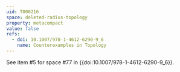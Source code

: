 ```yaml
---
uid: T000216
space: deleted-radius-topology
property: metacompact
value: false
refs:
  - doi: 10.1007/978-1-4612-6290-9_6
    name: Counterexamples in Topology
---
```

See item #5 for space #77 in {{doi:10.1007/978-1-4612-6290-9_6}}.

